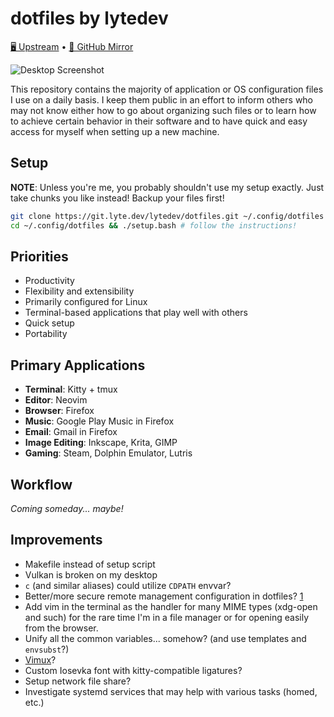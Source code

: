 # dotfiles by lytedev

[🖥️ Upstream][upstream] • [🐙 GitHub Mirror][github]

![Desktop Screenshot][desktop-screenshot]

This repository contains the majority of application or OS configuration files
I use on a daily basis. I keep them public in an effort to inform others who may
not know either how to go about organizing such files or to learn how to achieve
certain behavior in their software and to have quick and easy access for myself
when setting up a new machine.

## Setup

**NOTE**: Unless you're me, you probably shouldn't use my setup exactly. Just
take chunks you like instead! Backup your files first!

```sh
git clone https://git.lyte.dev/lytedev/dotfiles.git ~/.config/dotfiles
cd ~/.config/dotfiles && ./setup.bash # follow the instructions!
```

## Priorities

+ Productivity
+ Flexibility and extensibility
+ Primarily configured for Linux
+ Terminal-based applications that play well with others
+ Quick setup
+ Portability

## Primary Applications

+ **Terminal**: Kitty + tmux
+ **Editor**: Neovim
+ **Browser**: Firefox
+ **Music**: Google Play Music in Firefox
+ **Email**: Gmail in Firefox
+ **Image Editing**: Inkscape, Krita, GIMP
+ **Gaming**: Steam, Dolphin Emulator, Lutris

## Workflow

*Coming someday... maybe!*

## Improvements

+ Makefile instead of setup script
+ Vulkan is broken on my desktop
+ `c` (and similar aliases) could utilize `CDPATH` envvar?
+ Better/more secure remote management configuration in dotfiles? [1][1]
+ Add vim in the terminal as the handler for many MIME types (xdg-open and such)
		for the rare time I'm in a file manager or for opening easily from
		the browser.
+ Unify all the common variables... somehow? (and use templates and `envsubst`?)
+ [Vimux](https://github.com/benmills/vimux)?
+ Custom Iosevka font with kitty-compatible ligatures?
+ Setup network file share?
+ Investigate systemd services that may help with various tasks (homed, etc.)


[upstream]: https://git.faceless.lytedev.io/lytedev/dotfiles
[github]: https://github.com/lytedev/dotfiles
[desktop-screenshot]: https://lyte.dev/unix/desktop-screenshot.png
[1]: https://smallstep.com/blog/ssh-tricks-and-tips/
